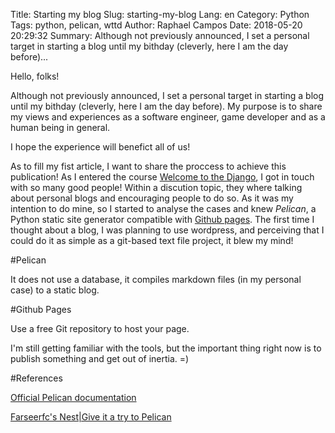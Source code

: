 Title: Starting my blog
Slug: starting-my-blog
Lang: en
Category: Python
Tags: python, pelican, wttd
Author: Raphael Campos
Date: 2018-05-20 20:29:32
Summary: Although not previously announced, I set a personal target in starting a blog until my bithday (cleverly, here I am the day before)...

Hello, folks!

Although not previously announced, I set a personal target in starting a blog until my bithday (cleverly, here I am the day before). My purpose is to share my views and experiences as a software engineer, game developer and as a human being in general.

I hope the experience will benefict all of us!

As to fill my fist article, I want to share the proccess to achieve this publication! As I entered the course [Welcome to the Django](http://welcometothedjango.com.br), I got in touch with so many good people! Within a discution topic, they where talking about personal blogs and encouraging people to do so. As it was my intention to do mine, so I started to analyse the cases and knew *Pelican*, a Python static site generator compatible with [Github pages](http://pages.github.com). The first time I thought about a blog, I was planning to use wordpress, and perceiving that I could do it as simple as a git-based text file project, it blew my mind!

#Pelican


It does not use a database, it compiles markdown files (in my personal case) to a static blog.

#Github Pages


Use a free Git repository to host your page.

I'm still getting familiar with the tools, but the important thing right now is to publish something and get out of inertia. =)

#References


[Official Pelican documentation](http://docs.getpelican.com/en/stable/quickstart.html)

[Farseerfc's Nest|Give it a try to Pelican](https://farseerfc.me/en/try-pelican.html)
